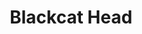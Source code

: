 ---
title: Blackcat Head
category: paintings
series: 2019
year: 2019
image: blackcat.jpg
size: 
materials: acrylic on canvas
---